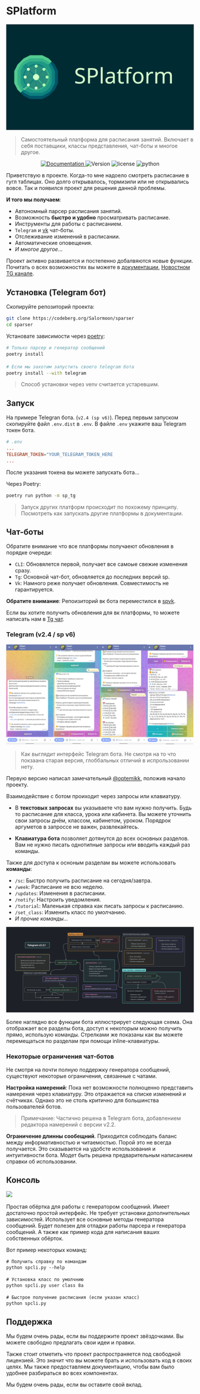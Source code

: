 # SPlatform

![](docs/_images/banner.png)

> Самостоятельный платформа для расписания занятий.
> Включает в себя поставщики, классы представления, чат-боты и многое другое.

 <!-- some shields -->
<p align="center">
  <a href='https://sparser.readthedocs.io/ru/latest/?badge=latest'>
    <img alt="Documentation", src='https://readthedocs.org/projects/sparser/badge/?version=latest'>
  </a>
  <img alt="Version" src="https://img.shields.io/badge/dynamic/toml?url=https%3A%2F%2Fcodeberg.org%2FSalormoon%2Fsparser%2Fraw%2Fbranch%2Fmain%2Fpyproject.toml&query=tool.poetry.version&prefix=v&label=version&color=green">
  <img alt="license" src="https://img.shields.io/badge/dynamic/toml?url=https%3A%2F%2Fcodeberg.org%2FSalormoon%2Fsparser%2Fraw%2Fbranch%2Fmain%2Fpyproject.toml&query=tool.poetry.license&label=license&color=red">
  <img alt="python" src="https://img.shields.io/badge/dynamic/toml?url=https%3A%2F%2Fcodeberg.org%2FSalormoon%2Fsparser%2Fraw%2Fbranch%2Fmain%2Fpyproject.toml&query=tool.poetry.dependencies.python&label=python&color=blue">
</p>

Приветствую в проекте.
Когда-то мне надоело смотреть расписание в гугл таблицах.
Оно долго открывалось, тормизили или не открывались вовсе.
Так и появился проект для решения данной проблемы.

**И того мы получаем**:

- Автономный парсер расписания занятий.
- Возможность **быстро и удобно** просматривать расписание.
- Инструменты для работы с расписанием.
- `Telegram` и [vk](https://codeberg.org/Salormoon/spvk) чат-боты.
- Отслеживание изменений в расписании.
- Автоматические оповещения.
- *И многое другое*...

Проект активно развивается и постепенно добалвяются новые функции.
Почитать о всех возможностях вы можете в
[документации](https://sparser.readthedocs.io/ru/latest),
[Новостном TG канале](https://t.me/mili_qlaster).


## Установка (Telegram бот)

Скопируйте репозиторий проекта:
```bash
git clone https://codeberg.org/Salormoon/sparser
cd sparser
```

Установате зависимости через [poetry](https://python-poetry.org/):
```bash
# Только парсер и генератор сообщений
poetry install

# Если мы захотим запустить своего telegram бота
poetry install --with telegram
```

> Способ установки через venv считается устаревшим.


## Запуск

На примере Telegran бота. (`v2.4 (sp v6)`).
Перед первым запуском скопируйте файл `.env.dist` в `.env`.
В файле `.env` укажите ваш Telegram токен бота.

```toml
# .env
...
TELEGRAM_TOKEN="YOUR_TELEGRAM_TOKEN_HERE
...
```

После указания токена вы можете запускать бота...

Через Poetry:
```bash
poetry run python -m sp_tg
```

> Запуск других платформ происходит по похожему принципу.
> Посмотреть как запускать другие платформы в документации.

## Чат-боты

Обратите внимание что все платформы получаеют обновления в порядке очереди:

- `CLI`: Обновялется первой, получает все самоые свежие изменения сразу.
- `Tg`: Основной чат-бот, обновляется до последних версий sp.
- `Vk`: Намного реже получает обновления. Совместимость не гарантируется.

**Обратите внимание**: Репоизиторий вк бота переместился в
[spvk](https://codeberg,org/Salormoon/spvk).

Если вы хотите получить обновления для вк платформы, то можете написать нам в
[Tg чат](https://t.me/salorland).

### Telegram (v2.4 / sp v6)

![](docs/_images/telegram.png)

> Как выглядит интерфейс Telegram бота.
> Не смотря на то что покзаана старая версия, глоббальных отличий в
> испрользовании нету.

Первую версию написал замечательный [@optemikk](https://t.me/optemikk),
положив начало проекту.

Взаимодействие с ботом проиходит через запросы или клавиатуру.

- В **текстовых запросах** вы указываете что вам нужно получить.
  Будь то расписание для класса, урока или кабинета.
  Вы можете уточнить свои запросы днём, классом, кабинетом, уроком.
  Порядрок аргуметов в запроссе не важен, развлекайтесь.

- **Клавиатура бота** позволяет дотянутся до всех основных разделов.
  Вам не нужно писать однотипные запросы или вводить каждый раз команды.

Также для доступа к осноным разделам вы можете использовать **команды**:

- `/sc`: Быстро получить расписание на сегодня/завтра.
- `/week`: Расписание не всю неделю.
- `/updates`: Изменения в расписании.
- `/notify`: Настроить уведомления.
- `/tutorial`: Маленькая справка как писать запросы к расписанию.
- `/set_class`: Изменить класс по умолчанию.
- *И прочие команды...*

![](docs/_images/sp_tg_schema.png)

Более наглядно все функции бота иллюстрирует следующая схема.
Она отображает все разделы бота, доступ к некоторым можно получить
прямо, использую команды.
Стрелками же показаны как вы можете перемещаться по разделам при
помощи inline-клавиатуры.


### Некоторые ограничения чат-ботов

Не смотря на почти полную поддержку генератора сообщений, существуют
некоторые ограничения, связанные с чатами.

**Настройка намерений**:
Пока нет возможности полноценно представить намерения через клавиатуру.
Это отражается на списке изменений и счётчиках.
Однако это не столь критично для большинства пользователей ботов.

> Примечание: Частично решена в Telegram бота, добавлением редактора
> намерений с версии v2.2.

**Ограничение длинны сообещний**.
Приходится соблюдать баланс между информативностью и читаемостью.
Порой это не всегда получается.
Это сказывается на удобсте использования и интуитивности бота.
Модет быть решена предварительным написанием справки об использовании.


## Консоль

![](dosc/_images/spm_console.png)

Простая обёртка для работы с генератором сообщений.
Имеет достаточно простой интерфейс.
Не требует установки дополнительных зависимостей.
Использует все основные методы генератора сообщений.
Будет полезен для отладки работы парсера и генератора сообщений.
А также как пример кода для написания ваших собственных обёрток.

Вот пример некоторых команд:
```shell
# Получить справку по командам
python spcli.py --help

# Установка класс по умолчнию
python spcli.py user class 8а

# Быстрое получение расписания (если указан класс)
python spcli.py
```


## Поддержка

Мы будем очень рады, если вы поддержите проект звёздочками.
Вы можете свободно предлагать свои идеи и правки.

Также стоит отметить что проект распространяется под свободной лицензией.
Это значит что вы можете брать и использовать код в своих целях.
Мы также предоставляем документацию, чтобы вам было удобнее разбираться
во всех компонентах.

Мы будем очень рады, если вы оставите свой вклад.
